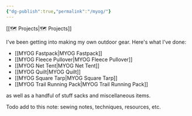 ```yaml
---
{"dg-publish":true,"permalink":"/myog/"}
---
```



[[🗺️ Projects\|🗺️ Projects]]

I've been getting into making my own outdoor gear. Here's what I've done:

* [[MYOG Fastpack\|MYOG Fastpack]]
* [[MYOG Fleece Pullover\|MYOG Fleece Pullover]]
* [[MYOG Net Tent\|MYOG Net Tent]]
* [[MYOG Quilt\|MYOG Quilt]]
* [[MYOG Square Tarp\|MYOG Square Tarp]]
* [[MYOG Trail Running Pack\|MYOG Trail Running Pack]]

as well as a handful of stuff sacks and miscellaneous items.

Todo add to this note: sewing notes, techniques, resources, etc.
